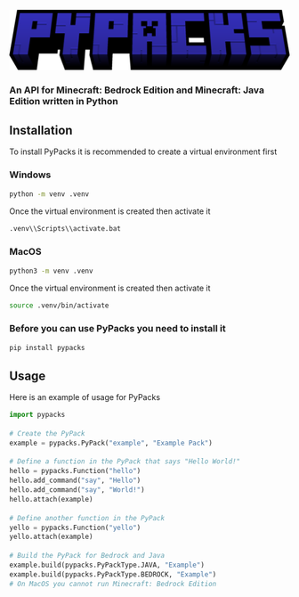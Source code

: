 ![](logo/logo.png)
### An API for Minecraft: Bedrock Edition and Minecraft: Java Edition written in Python
## Installation
To install PyPacks it is recommended to create a virtual environment first

### Windows

```sh
python -m venv .venv
```

Once the virtual environment is created then activate it

```sh
.venv\\Scripts\\activate.bat
```

### MacOS

```sh
python3 -m venv .venv
```

Once the virtual environment is created then activate it

```sh
source .venv/bin/activate
```

### Before you can use PyPacks you need to install it

```sh
pip install pypacks
```

## Usage

Here is an example of usage for PyPacks
```python
import pypacks

# Create the PyPack
example = pypacks.PyPack("example", "Example Pack")

# Define a function in the PyPack that says "Hello World!"
hello = pypacks.Function("hello")
hello.add_command("say", "Hello")
hello.add_command("say", "World!")
hello.attach(example)

# Define another function in the PyPack
yello = pypacks.Function("yello")
yello.attach(example)

# Build the PyPack for Bedrock and Java
example.build(pypacks.PyPackType.JAVA, "Example")
example.build(pypacks.PyPackType.BEDROCK, "Example")
# On MacOS you cannot run Minecraft: Bedrock Edition

```
